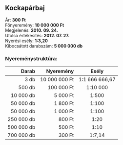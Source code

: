 ## Kockapárbaj

Ár: **300 Ft**<br/>
Főnyeremény: **10 000 000 Ft**<br/>
Megjelenés: **2010. 09. 24.**<br/>
Utolsó értékesítés: **2012. 07. 27.**<br/>
Nyerési esély: **1:3,20**<br/>
Kibocsátott darabszám: **5 000 000 db**<br/>

### Nyereménystruktúra:
Darab|Nyeremény|Esély
---:|---:|:---:
3 db|10 000 000 Ft|1:1 666 666,67
500 db|100 000 Ft|1:10 000
10 000 db|5 000 Ft|1:500
50 000 db|1 800 Ft|1:100
50 000 db|1 000 Ft|1:100
250 000 db|800 Ft|1:20
500 000 db|500 Ft|1:10
700 000 db|300 Ft|1:7,14
